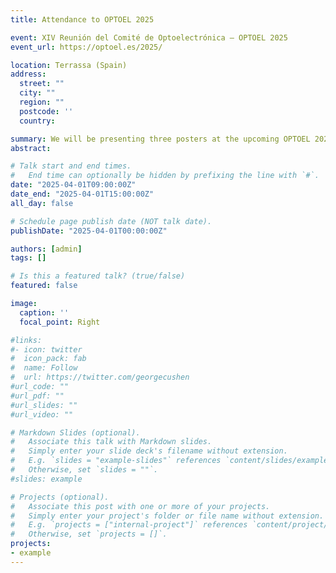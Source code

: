 ```yaml
---
title: Attendance to OPTOEL 2025

event: XIV Reunión del Comité de Optoelectrónica – OPTOEL 2025
event_url: https://optoel.es/2025/

location: Terrassa (Spain)
address:
  street: ""
  city: ""
  region: ""
  postcode: ''
  country:

summary: We will be presenting three posters at the upcoming OPTOEL 2025 
abstract:

# Talk start and end times.
#   End time can optionally be hidden by prefixing the line with `#`.
date: "2025-04-01T09:00:00Z"
date_end: "2025-04-01T15:00:00Z"
all_day: false

# Schedule page publish date (NOT talk date).
publishDate: "2025-04-01T00:00:00Z"

authors: [admin]
tags: []

# Is this a featured talk? (true/false)
featured: false

image:
  caption: ''
  focal_point: Right

#links:
#- icon: twitter
#  icon_pack: fab
#  name: Follow
#  url: https://twitter.com/georgecushen
#url_code: ""
#url_pdf: ""
#url_slides: ""
#url_video: ""

# Markdown Slides (optional).
#   Associate this talk with Markdown slides.
#   Simply enter your slide deck's filename without extension.
#   E.g. `slides = "example-slides"` references `content/slides/example-slides.md`.
#   Otherwise, set `slides = ""`.
#slides: example

# Projects (optional).
#   Associate this post with one or more of your projects.
#   Simply enter your project's folder or file name without extension.
#   E.g. `projects = ["internal-project"]` references `content/project/deep-learning/index.md`.
#   Otherwise, set `projects = []`.
projects:
- example
---
```


